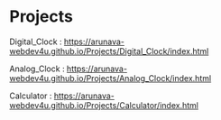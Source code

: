 # Projects
Digital_Clock : https://arunava-webdev4u.github.io/Projects/Digital_Clock/index.html

Analog_Clock : https://arunava-webdev4u.github.io/Projects/Analog_Clock/index.html

Calculator : https://arunava-webdev4u.github.io/Projects/Calculator/index.html
